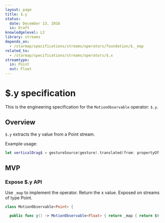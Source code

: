 ```yaml
---
layout: page
title: $.y
status:
  date: December 13, 2016
  is: Draft
knowledgelevel: L2
library: streams
depends_on:
  - /starmap/specifications/streams/operators/foundation/$._map
related_to:
  - /starmap/specifications/streams/operators/$.x
streamtype:
  in: Point
  out: Float
---
```


# $.y specification

This is the engineering specification for the `MotionObservable` operator: `$.y`.

## Overview

`$.y` extracts the y value from a Point stream.

Example usage:

```swift
let verticalDrag$ = gestureSource(gesture).translated(from: propertyOf(view).center, in: view).y()
```

## MVP

### Expose $.y API

Use `_map` to implement the operator. Return the x value. Exposed on streams of type Point.

```swift
class MotionObservable<Point> {

  public func y() -> MotionObservable<Float> { return _map { return $0.y } }
```
